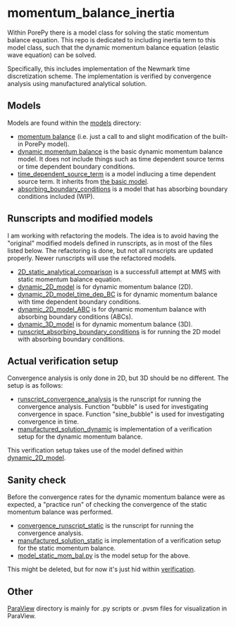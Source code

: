 # momentum_balance_inertia
Within PorePy there is a model class for solving the static momentum balance equation.
This repo is dedicated to including inertia term to this model class, such that the
dynamic momentum balance equation (elastic wave equation) can be solved.

Specifically, this includes implementation of the Newmark time discretization scheme.
The implementation is verified by convergence analysis using manufactured analytical
solution.

## Models
Models are found within the [models](./models/) directory:
* [momentum balance](./models/no_inertia_momentum_balance.py) (i.e. just a call to and
  slight modification of the built-in PorePy model).
* [dynamic momentum balance](./models/dynamic_momentum_balance.py) is the basic dynamic
  momentum balance model. It does not include things such as time dependent source terms
  or time dependent boundary conditions.
* [time_dependent_source_term](./models/time_dependent_source_term.py) is a model
  indlucing a time dependent source term. It inherits from [the basic
  model](./models/dynamic_momentum_balance.py).
* [absorbing_boundary_conditions](./models/absorbing_boundary_conditions.py) is a model
  that has absorbing boundary conditions included (WIP).


## Runscripts and modified models
I am working with refactoring the models. The idea is to avoid having the "original"
modified models defined in runscripts, as in most of the files listed below. The
refactoring is done, but not all runscripts are updated properly. Newer runscripts will
use the refactored models.
* [2D_static_analytical_comparison](./2D_static_analytical_comparison.py) is a
  successfull attempt at MMS with static momentum balance equation.
* [dynamic_2D_model](./dynamic_2D_model.py) is for dynamic momentum balance (2D).
* [dynamic_2D_model_time_dep_BC](./dynamic_2D_model_time_dep_BC.py) is for dynamic
  momentum balance with time dependent boundary conditions.
* [dynamic_2D_model_ABC](./dynamic_2D_model_ABC.py) is for dynamic momentum balance with
  absorbing boundary conditions (ABCs).
* [dynamic_3D_model](./dynamic_3D_model.py) is for dynamic momentum balance (3D).
* [runscript_absorbing_boundary_conditions](./runscript_absorbing_boundary_conditions.py)
  is for running the 2D model with absorbing boundary conditions.


## Actual verification setup
Convergence analysis is only done in 2D, but 3D should be no different. The setup is as
follows:
* [runscript_convergence_analysis](./runscript_convergence_analysis.py) is the runscript
  for running the convergence analysis. Function "bubble" is used for investigating
  convergence in space. Function "sine_bubble" is used for investigating convergence in
  time.
* [manufactured_solution_dynamic](./manufactured_solution_dynamic.py) is implementation
  of a verification setup for the dynamic momentum balance.

This verification setup takes use of the model defined within
[dynamic_2D_model](./dynamic_2D_model.py).


## Sanity check
Before the convergence rates for the dynamic momentum balance were as expected, a
"practice run" of checking the convergence of the static momentum balance was performed.
* [convergence_runscript_static](./verification/convergence_runscript_static.py) is the
  runscript for running the convergence analysis.
* [manufactured_solution_static](./verification/manufactured_solution_static.py) is
  implementation of a verification setup for the static momentum balance. 
* [model_static_mom_bal.py](./verification/model_static_mom_bal.py) is the model setup
  for the above.

This might be deleted, but for now it's just hid within [verification](./verification/).

## Other
[ParaView](./ParaView/) directory is mainly for .py scripts or .pvsm files for
visualization in ParaView.
